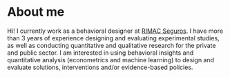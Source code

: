 About me
======
Hi! I currently work as a behavioral designer at [RIMAC Seguros](https://www.rimac.com/). I have more than 3 years of experience designing and evaluating experimental studies, as well as conducting quantitative and qualitative research for the private and public sector. I am interested in using
behavioral insights and quantitative analysis (econometrics and machine learning) to design and evaluate solutions,
interventions and/or evidence-based policies.
